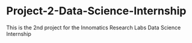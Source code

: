 # Project-2-Data-Science-Internship
This is the 2nd project for the Innomatics Research Labs Data Science Internship
